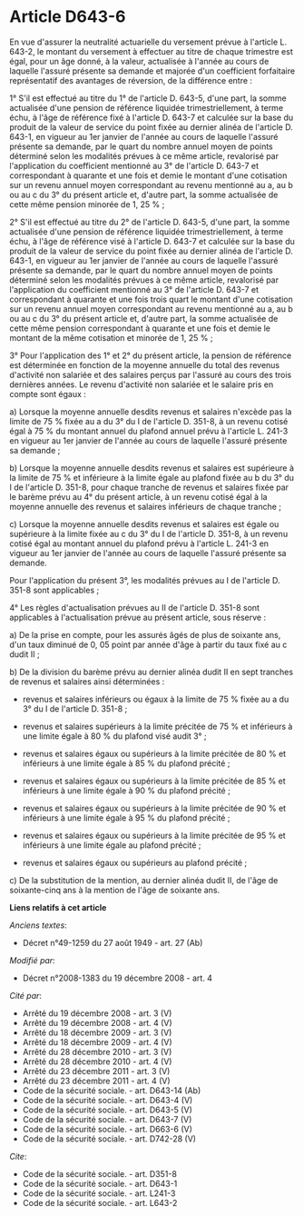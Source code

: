 # Article D643-6

En vue d'assurer la neutralité actuarielle du versement prévue à l'article L. 643-2, le montant du versement à effectuer au
titre de chaque trimestre est égal, pour un âge donné, à la valeur, actualisée à l'année au cours de laquelle l'assuré
présente sa demande et majorée d'un coefficient forfaitaire représentatif des avantages de réversion, de la différence
entre : 

1° S'il est effectué au titre du 1° de l'article D. 643-5, d'une part, la somme actualisée d'une pension de référence
liquidée trimestriellement, à terme échu, à l'âge de référence fixé à l'article D. 643-7 et calculée sur la base du produit
de la valeur de service du point fixée au dernier alinéa de l'article D. 643-1, en vigueur au 1er janvier de l'année au cours
de laquelle l'assuré présente sa demande, par le quart du nombre annuel moyen de points déterminé selon les modalités prévues
à ce même article, revalorisé par l'application du coefficient mentionné au 3° de l'article D. 643-7 et correspondant à
quarante et une fois et demie le montant d'une cotisation sur un revenu annuel moyen correspondant au revenu mentionné au a,
au b ou au c du 3° du présent article et, d'autre part, la somme actualisée de cette même pension minorée de 1, 25 % ; 

2° S'il est effectué au titre du 2° de l'article D. 643-5, d'une part, la somme actualisée d'une pension de référence
liquidée trimestriellement, à terme échu, à l'âge de référence visé à l'article D. 643-7 et calculée sur la base du produit
de la valeur de service du point fixée au dernier alinéa de l'article D. 643-1, en vigueur au 1er janvier de l'année au cours
de laquelle l'assuré présente sa demande, par le quart du nombre annuel moyen de points déterminé selon les modalités prévues
à ce même article, revalorisé par l'application du coefficient mentionné au 3° de l'article D. 643-7 et correspondant à
quarante et une fois trois quart le montant d'une cotisation sur un revenu annuel moyen correspondant au revenu mentionné au
a, au b ou au c du 3° du présent article et, d'autre part, la somme actualisée de cette même pension correspondant à quarante
et une fois et demie le montant de la même cotisation et minorée de 1, 25 % ; 

3° Pour l'application des 1° et 2° du présent article, la pension de référence est déterminée en fonction de la moyenne
annuelle du total des revenus d'activité non salariée et des salaires perçus par l'assuré au cours des trois dernières
années. Le revenu d'activité non salariée et le salaire pris en compte sont égaux : 

a) Lorsque la moyenne annuelle desdits revenus et salaires n'excède pas la limite de 75 % fixée au a du 3° du I de l'article
D. 351-8, à un revenu cotisé égal à 75 % du montant annuel du plafond annuel prévu à l'article L. 241-3 en vigueur au 1er
janvier de l'année au cours de laquelle l'assuré présente sa demande ; 

b) Lorsque la moyenne annuelle desdits revenus et salaires est supérieure à la limite de 75 % et inférieure à la limite égale
au plafond fixée au b du 3° du I de l'article D. 351-8, pour chaque tranche de revenus et salaires fixée par le barème prévu
au 4° du présent article, à un revenu cotisé égal à la moyenne annuelle des revenus et salaires inférieurs de chaque
tranche ; 

c) Lorsque la moyenne annuelle desdits revenus et salaires est égale ou supérieure à la limite fixée au c du 3° du I de
l'article D. 351-8, à un revenu cotisé égal au montant annuel du plafond prévu à l'article L. 241-3 en vigueur au 1er janvier
de l'année au cours de laquelle l'assuré présente sa demande. 

Pour l'application du présent 3°, les modalités prévues au I de l'article D. 351-8 sont applicables ; 

4° Les règles d'actualisation prévues au II de l'article D. 351-8 sont applicables à l'actualisation prévue au présent
article, sous réserve : 

a) De la prise en compte, pour les assurés âgés de plus de soixante ans, d'un taux diminué de 0, 05 point par année d'âge à
partir du taux fixé au c dudit II ; 

b) De la division du barème prévu au dernier alinéa dudit II en sept tranches de revenus et salaires ainsi déterminées :

- revenus et salaires inférieurs ou égaux à la limite de 75 % fixée au a du 3° du I de l'article D. 351-8 ;

- revenus et salaires supérieurs à la limite précitée de 75 % et inférieurs à une limite égale à 80 % du plafond visé audit
3° ;

- revenus et salaires égaux ou supérieurs à la limite précitée de 80 % et inférieurs à une limite égale à 85 % du plafond
précité ;

- revenus et salaires égaux ou supérieurs à la limite précitée de 85 % et inférieurs à une limite égale à 90 % du plafond
précité ;

- revenus et salaires égaux ou supérieurs à la limite précitée de 90 % et inférieurs à une limite égale à 95 % du plafond
précité ;

- revenus et salaires égaux ou supérieurs à la limite précitée de 95 % et inférieurs à une limite égale au plafond précité ;

- revenus et salaires égaux ou supérieurs au plafond précité ; 

c) De la substitution de la mention, au dernier alinéa dudit II, de l'âge de soixante-cinq ans à la mention de l'âge de
soixante ans.

**Liens relatifs à cet article**

_Anciens textes_:

  - Décret n°49-1259 du 27 août 1949 - art. 27 (Ab)

_Modifié par_:

  - Décret n°2008-1383 du 19 décembre 2008 - art. 4

_Cité par_:

  - Arrêté du 19 décembre 2008 - art. 3 (V)
  - Arrêté du 19 décembre 2008 - art. 4 (V)
  - Arrêté du 18 décembre 2009 - art. 3 (V)
  - Arrêté du 18 décembre 2009 - art. 4 (V)
  - Arrêté du 28 décembre 2010 - art. 3 (V)
  - Arrêté du 28 décembre 2010 - art. 4 (V)
  - Arrêté du 23 décembre 2011 - art. 3 (V)
  - Arrêté du 23 décembre 2011 - art. 4 (V)
  - Code de la sécurité sociale. - art. D643-14 (Ab)
  - Code de la sécurité sociale. - art. D643-4 (V)
  - Code de la sécurité sociale. - art. D643-5 (V)
  - Code de la sécurité sociale. - art. D643-7 (V)
  - Code de la sécurité sociale. - art. D663-6 (V)
  - Code de la sécurité sociale. - art. D742-28 (V)

_Cite_:

  - Code de la sécurité sociale. - art. D351-8
  - Code de la sécurité sociale. - art. D643-1
  - Code de la sécurité sociale. - art. L241-3
  - Code de la sécurité sociale. - art. L643-2
